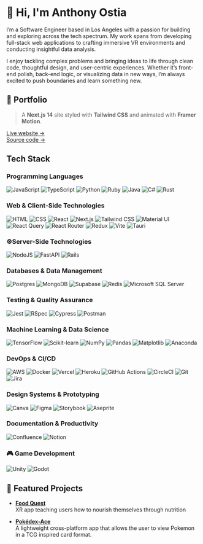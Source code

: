 # 👋 Hi, I'm Anthony Ostia
I’m a Software Engineer based in Los Angeles with a passion for building and exploring across the tech spectrum. My work spans from developing full-stack web applications to crafting immersive VR environments and conducting insightful data analysis. 

I enjoy tackling complex problems and bringing ideas to life through clean code, thoughtful design, and user-centric experiences. Whether it’s front-end polish, back-end logic, or visualizing data in new ways, I’m always excited to push boundaries and learn something new.

## 🚀 Portfolio

> A **Next.js 14** site styled with **Tailwind CSS** and animated with **Framer Motion**.

[Live website →](https://anthony-ostia.vercel.app)  
[Source code →](https://github.com/maroonedace/Portfolio)

## Tech Stack
### Programming Languages
![JavaScript](https://img.shields.io/badge/JavaScript-F7DF1E?logo=javascript&logoColor=000)
![TypeScript](https://img.shields.io/badge/TypeScript-3178C6?logo=typescript&logoColor=fff)
![Python](https://img.shields.io/badge/Python-3776AB?logo=python&logoColor=fff)
![Ruby](https://img.shields.io/badge/Ruby-%23CC342D.svg?&logo=ruby&logoColor=white)
![Java](https://img.shields.io/badge/Java-%23ED8B00.svg?logo=openjdk&logoColor=white)
![C#](https://custom-icon-badges.demolab.com/badge/C%23-%23239120.svg?logo=cshrp&logoColor=white)
![Rust](https://img.shields.io/badge/Rust-%23000000.svg?logo=rust&logoColor=white)

### Web & Client-Side Technologies  
![HTML](https://img.shields.io/badge/HTML-%23E34F26.svg?logo=html5&logoColor=white)
![CSS](https://img.shields.io/badge/CSS-639?logo=css&logoColor=fff)
![React](https://img.shields.io/badge/React-%2320232a.svg?logo=react&logoColor=%2361DAFB)
![Next.js](https://img.shields.io/badge/Next.js-black?logo=next.js&logoColor=white)
![Tailwind CSS](https://img.shields.io/badge/Tailwind_CSS-06B6D4?logo=tailwindcss&logoColor=white)
![Material UI](https://img.shields.io/badge/Material_UI-007FFF?logo=mui&logoColor=white)
![React Query](https://img.shields.io/badge/React%20Query-FF4154?logo=reactquery&logoColor=fff)
![React Router](https://img.shields.io/badge/React_Router-CA4245?logo=react-router&logoColor=white)
![Redux](https://img.shields.io/badge/Redux-764ABC?logo=redux&logoColor=fff)
![Vite](https://img.shields.io/badge/Vite-646CFF?logo=vite&logoColor=fff)
![Tauri](https://img.shields.io/badge/Tauri-24C8D8?logo=tauri&logoColor=fff)

### ⚙Server-Side Technologies  
![NodeJS](https://img.shields.io/badge/Node.js-6DA55F?logo=node.js&logoColor=white)
![FastAPI](https://img.shields.io/badge/FastAPI-009485.svg?logo=fastapi&logoColor=white)
![Rails](https://img.shields.io/badge/Rails-%23CC0000.svg?logo=ruby-on-rails&logoColor=white)

### Databases & Data Management  
![Postgres](https://img.shields.io/badge/Postgres-%23316192.svg?logo=postgresql&logoColor=white)
![MongoDB](https://img.shields.io/badge/MongoDB-%234ea94b.svg?logo=mongodb&logoColor=white)
![Supabase](https://img.shields.io/badge/Supabase-3FCF8E?logo=supabase&logoColor=fff)
![Redis](https://img.shields.io/badge/Redis-%23DD0031.svg?logo=redis&logoColor=white)
![Microsoft SQL Server](https://custom-icon-badges.demolab.com/badge/Microsoft%20SQL%20Server-CC2927?logo=mssqlserver-white&logoColor=white)

### Testing & Quality Assurance  
![Jest](https://img.shields.io/badge/Jest-C21325?logo=jest&logoColor=white)
![RSpec](https://img.shields.io/badge/RSpec-CE2C4F?logo=ruby&logoColor=white)
![Cypress](https://img.shields.io/badge/Cypress-69D3A7?logo=cypress&logoColor=fff)
![Postman](https://img.shields.io/badge/Postman-FF6C37?&logo=postman&logoColor=white)

### Machine Learning & Data Science  
![TensorFlow](https://img.shields.io/badge/TensorFlow-ff8f00?logo=tensorflow&logoColor=white)
![Scikit-learn](https://img.shields.io/badge/-scikit--learn-%23F7931E?logo=scikit-learn&logoColor=white)
![NumPy](https://img.shields.io/badge/NumPy-4DABCF?logo=numpy&logoColor=fff)
![Pandas](https://img.shields.io/badge/Pandas-150458?logo=pandas&logoColor=fff)
![Matplotlib](https://custom-icon-badges.demolab.com/badge/Matplotlib-71D291?logo=matplotlib&logoColor=fff)
![Anaconda](https://img.shields.io/badge/Anaconda-44A833?logo=anaconda&logoColor=fff)

### DevOps & CI/CD  
![AWS](https://custom-icon-badges.demolab.com/badge/AWS-%23FF9900.svg?logo=aws&logoColor=white)
![Docker](https://img.shields.io/badge/Docker-2496ED?logo=docker&logoColor=white)
![Vercel](https://img.shields.io/badge/Vercel-%23000000.svg?logo=vercel&logoColor=white)
![Heroku](https://img.shields.io/badge/Heroku-430098?logo=heroku&logoColor=fffe)
![GitHub Actions](https://img.shields.io/badge/GitHub_Actions-2088FF?logo=github-actions&logoColor=white)
![CircleCI](https://img.shields.io/badge/CircleCI-343434?logo=circleci&logoColor=fff)
![Git](https://img.shields.io/badge/Git-F05032?logo=git&logoColor=fff)
![Jira](https://img.shields.io/badge/Jira-0052CC?logo=jira&logoColor=fff)

### Design Systems & Prototyping  
![Canva](https://img.shields.io/badge/Canva-%2300C4CC.svg?&logo=Canva&logoColor=white)
![Figma](https://img.shields.io/badge/Figma-F24E1E?logo=figma&logoColor=white)
![Storybook](https://img.shields.io/badge/Storybook-FF4785?logo=storybook&logoColor=fff)
![Aseprite](https://img.shields.io/badge/Aseprite-%237D929E.svg?logo=aseprite&logoColor=white)

### Documentation & Productivity  
![Confluence](https://img.shields.io/badge/Confluence-172B4D?logo=confluence&logoColor=fff)
![Notion](https://img.shields.io/badge/Notion-000?logo=notion&logoColor=fff)

### 🎮 Game Development
![Unity](https://img.shields.io/badge/Unity-%23000000.svg?logo=unity&logoColor=white)
![Godot](https://img.shields.io/badge/Godot-%23478CBF.svg?logo=godot-engine&logoColor=white)

## 🚀 Featured Projects
- **[Food Quest](https://github.com/maroonedace/FoodQuest)**  
  XR app teaching users how to nourish themselves through nutrition

- **[Pokédex-Ace](https://github.com/maroonedace/Pokedex-Ace)**  
  A lightweight cross-platform app that allows the user to view Pokemon in a TCG inspired card format.
